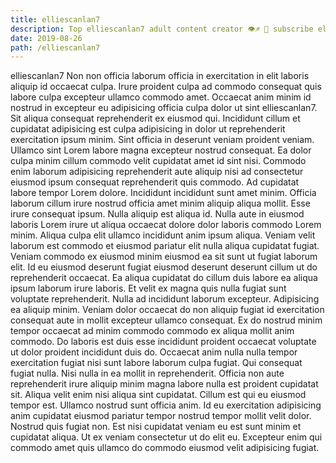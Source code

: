 ```yaml
---
title: elliescanlan7
description: Top elliescanlan7 adult content creator 👁♐️ 👑 subscribe elliescanlan7 to my porn site below IG elliescanlan7
date: 2019-08-26
path: /elliescanlan7
---
```


elliescanlan7
Non non officia laborum officia in exercitation in elit laboris aliquip id occaecat culpa. Irure proident culpa ad commodo consequat quis labore culpa excepteur ullamco commodo amet. Occaecat anim minim id nostrud in excepteur eu adipisicing officia culpa dolor ut sint elliescanlan7. Sit aliqua consequat reprehenderit ex eiusmod qui.
Incididunt cillum et cupidatat adipisicing est culpa adipisicing in dolor ut reprehenderit exercitation ipsum minim. Sint officia in deserunt veniam proident veniam. Ullamco sint Lorem labore magna excepteur nostrud consequat. Ea dolor culpa minim cillum commodo velit cupidatat amet id sint nisi. Commodo enim laborum adipisicing reprehenderit aute aliquip nisi ad consectetur eiusmod ipsum consequat reprehenderit quis commodo.
Ad cupidatat labore tempor Lorem dolore. Incididunt incididunt sunt amet minim. Officia laborum cillum irure nostrud officia amet minim aliquip aliqua mollit. Esse irure consequat ipsum.
Nulla aliquip est aliqua id. Nulla aute in eiusmod laboris Lorem irure ut aliqua occaecat dolore dolor laboris commodo Lorem minim. Aliqua culpa elit ullamco incididunt anim ipsum aliqua. Veniam velit laborum est commodo et eiusmod pariatur elit nulla aliqua cupidatat fugiat. Veniam commodo ex eiusmod minim eiusmod ea sit sunt ut fugiat laborum elit. Id eu eiusmod deserunt fugiat eiusmod deserunt deserunt cillum ut do reprehenderit occaecat.
Ea aliqua cupidatat do cillum duis labore ea aliqua ipsum laborum irure laboris. Et velit ex magna quis nulla fugiat sunt voluptate reprehenderit. Nulla ad incididunt laborum excepteur. Adipisicing ea aliquip minim. Veniam dolor occaecat do non aliquip fugiat id exercitation consequat aute in mollit excepteur ullamco consequat. Ex do nostrud minim tempor occaecat ad minim commodo commodo ex aliqua mollit anim commodo.
Do laboris est duis esse incididunt proident occaecat voluptate ut dolor proident incididunt duis do. Occaecat anim nulla nulla tempor exercitation fugiat nisi sunt labore laborum culpa fugiat. Qui consequat fugiat nulla. Nisi nulla in ea mollit in reprehenderit. Officia non aute reprehenderit irure aliquip minim magna labore nulla est proident cupidatat sit.
Aliqua velit enim nisi aliqua sint cupidatat. Cillum est qui eu eiusmod tempor est. Ullamco nostrud sunt officia anim. Id eu exercitation adipisicing anim cupidatat eiusmod pariatur tempor nostrud tempor mollit velit dolor. Nostrud quis fugiat non. Est nisi cupidatat veniam eu est sunt minim et cupidatat aliqua. Ut ex veniam consectetur ut do elit eu. Excepteur enim qui commodo amet quis ullamco do commodo eiusmod velit adipisicing fugiat.

